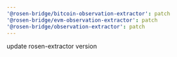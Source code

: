 ```yaml
---
'@rosen-bridge/bitcoin-observation-extractor': patch
'@rosen-bridge/evm-observation-extractor': patch
'@rosen-bridge/observation-extractor': patch
---
```


update rosen-extractor version
